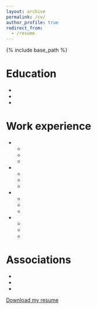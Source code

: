 ```yaml
---
layout: archive
permalink: /cv/
author_profile: true
redirect_from:
  - /resume
---
```


{% include base_path %}

Education
======
* 
* 
* 

Work experience
======
* 
  * 
  *  
  * 

* 
  * 
  * 
  * 
  
* 
  * 
  * 
  * 
  
* 
  * 
  * 
  * 
  


Associations
======
* 
* 
* 

[Download my resume](https://AnthonyHoudaille.github.io/images/Anthony's-Resume.pdf)
